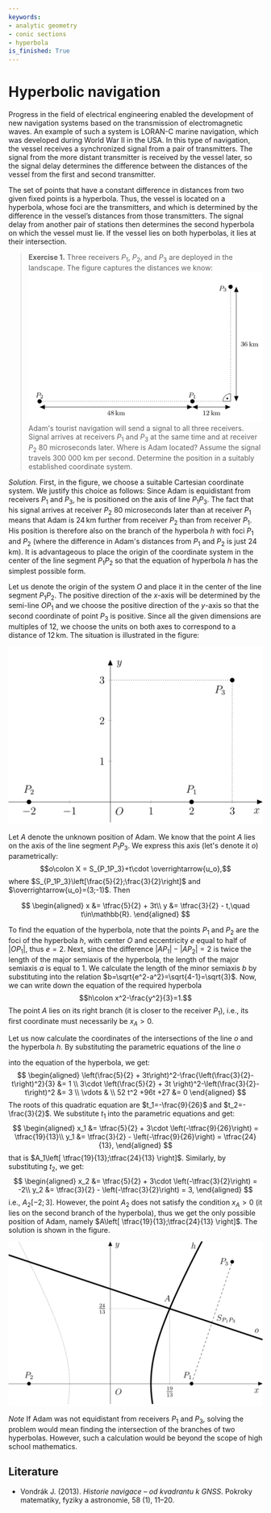 ```yaml
---
keywords:
- analytic geometry
- conic sections
- hyperbola
is_finished: True
---
```

# Hyperbolic navigation

Progress in the field of electrical engineering enabled the development of new navigation systems
based on the transmission of electromagnetic waves.
An example of such a system is LORAN-C marine navigation,
which was developed during World War II in the USA.
In this type of navigation, 
the vessel receives a synchronized signal from a pair of transmitters. 
The signal from the more distant transmitter is received by the vessel later, 
so the signal delay determines the difference between the distances of the vessel from the first and second transmitter.

The set of points that have a constant difference in distances 
from two given fixed points is a hyperbola. 
Thus, the vessel is located on a hyperbola, 
whose foci are the transmitters, and which is determined 
by the difference in the vessel’s distances from those transmitters.
The signal delay from another pair of stations then determines the second hyperbola on which the vessel must lie. If the vessel lies on both hyperbolas, 
it lies at their intersection.

<!-- Tento odstavec mažu - byl tady 2x -->

> **Exercise 1.** Three receivers $P_1$, $P_2$, and $P_3$ are deployed in the landscape.
> The figure captures the distances we know:
> ![Exercise assignment](math4you_00019_a.jpg)
> Adam's tourist navigation will send a signal to all three receivers.
> Signal arrives at receivers $P_1$ and $P_3$ at the same time
> and at receiver $P_2$ 80 microseconds later. 
> Where is Adam located?
> Assume the signal travels 300 000 km per second.
> Determine the position in a suitably established coordinate system.

*Solution.* First, in the figure, we choose a suitable Cartesian coordinate system. 
We justify this choice as follows: Since Adam is equidistant from receivers $P_1$ and $P_3$, 
he is positioned on the axis of line $P_1P_3$. 
The fact that his signal arrives at receiver $P_2$ 80 microseconds later than at receiver $P_1$ means that 
Adam is $24\,\text{km}$ further from receiver $P_2$ than from receiver $P_1$. 
His position is therefore also on the branch of the hyperbola $h$ with foci $P_1$ and $P_2$ 
(where the difference in Adam's distances from $P_1$ and $P_2$ is just $24\,\text{km}$).
It is advantageous to place the origin of the coordinate system in the center of the line segment $P_1P_2$ 
so that the equation of hyperbola $h$ has the simplest possible form.

Let us denote the origin of the system $O$ 
and place it in the center of the line segment $P_1P_2$. 
The positive direction of the $x$-axis will be determined by the semi-line $OP_1$ 
and we choose the positive direction of the $y$-axis so that the second coordinate of point $P_3$ is positive. 
Since all the given dimensions are multiples of $12$, 
we choose the units on both axes 
to correspond to a distance of $12\,\text{km}$. 
The situation is illustrated in the figure:

![Introduction of coordinate system](math4you_00019_b.jpg)

Let $A$ denote the unknown position of Adam. 
We know that the point $A$ lies on the axis of the line segment 
$P_1P_3$. We express this axis (let's denote it $o$) parametrically:
$$o\colon X = S_{P_1P_3}+t\cdot \overrightarrow{u_o},$$ 
where $S_{P_1P_3}\left[\frac{5}{2};\frac{3}{2}\right]$ 
and  $\overrightarrow{u_o}=(3;-1)$. Then

$$
\begin{aligned}
x &= \tfrac{5}{2} + 3t\\
y &= \tfrac{3}{2} - t,\quad t\in\mathbb{R}.
\end{aligned}
$$

To find the equation of the hyperbola, note that
the points $P_1$ and $P_2$ are the foci of the hyperbola $h$, 
with center $O$
and eccentricity $e$ equal to half of $|OP_1|$, thus $e=2$. Next, 
since the difference $|AP_1|-|AP_2|=2$ 
is twice the length of the major semiaxis of the hyperbola, 
the length of the major semiaxis $a$ is equal to $1$.
We calculate the length of the minor semiaxis $b$ by substituting into the relation
$b=\sqrt{e^2-a^2}=\sqrt{4-1}=\sqrt{3}$. 
Now, we can write down the equation of the required hyperbola 
$$h\colon x^2-\frac{y^2}{3}=1.$$
The point $A$ lies on its right branch (it is closer to the receiver $P_1$), 
i.e., its first coordinate must necessarily be $x_A>0$.

Let us now calculate the coordinates of the intersections 
of the line $o$ and the hyperbola $h$.
By substituting the parametric equations of the line $o$
<!-- tady jsem nahradila "line segment" výrazem "line $o$", protože parametrické rovnice, odvozené výše, určují celou přímku o, ne jen úsečku.  Nevím jestli to není špatně i v češtině. --> 
into the equation of the hyperbola, we get:
$$
\begin{aligned}
\left(\frac{5}{2} + 3t\right)^2-\frac{\left(\frac{3}{2}-t\right)^2}{3} &= 1 \\
3\cdot \left(\frac{5}{2} + 3t \right)^2-\left(\frac{3}{2}-t\right)^2 &= 3 \\
\vdots & \\
52 t^2 +96t +27 &= 0 
\end{aligned}
$$
The roots of this quadratic equation are $t_1=-\frac{9}{26}$ and $t_2=-\frac{3}{2}$. We substitute $t_1$ into the parametric equations and get:
$$
\begin{aligned}
x_1 &= \tfrac{5}{2} + 3\cdot \left(-\tfrac{9}{26}\right) = \tfrac{19}{13}\\
y_1 &= \tfrac{3}{2} - \left(-\tfrac{9}{26}\right) = \tfrac{24}{13},
\end{aligned}
$$
that is $A_1\left[ \tfrac{19}{13};\tfrac{24}{13} \right]$. Similarly, by substituting $t_2$, we get:
$$
\begin{aligned}
x_2 &= \tfrac{5}{2} + 3\cdot \left(-\tfrac{3}{2}\right) = -2\\
y_2 &= \tfrac{3}{2} - \left(-\tfrac{3}{2}\right) = 3,
\end{aligned}
$$
i.e., $A_2 \left[ -2;3 \right]$. 
However, the point $A_2$ does not satisfy the condition $x_A > 0$ (it lies on the second branch of the hyperbola),
thus we get the only possible position of Adam,
namely $A\left[ \tfrac{19}{13};\tfrac{24}{13} \right]$. 
The solution is shown in the figure.

![Exercise solution](math4you_00019_c.jpg)

*Note* If Adam was not equidistant from receivers $P_1$ and $P_3$, 
solving the problem would mean finding the intersection of the branches of two hyperbolas. 
However, such a calculation would be beyond the scope of high school mathematics.

## Literature

* Vondrák J. (2013). *Historie navigace – od kvadrantu k GNSS*. Pokroky matematiky, fyziky a astronomie, 58 (1), 11–20.
